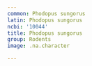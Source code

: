 ```yaml
---
common: Phodopus sungorus
latin: Phodopus sungorus
ncbi: '10044'
title: Phodopus sungorus
group: Rodents
image: .na.character

---
```

